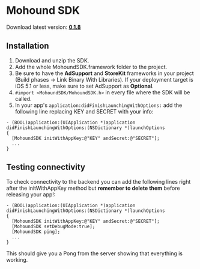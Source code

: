 # Mohound SDK
Download latest version: [**0.1.8**](https://www.dropbox.com/s/oji1q8e3zkojyfz/MohoundSDK-0.1.8.zip)

## Installation
1. Download and unzip the SDK.
2. Add the whole MohoundSDK.framework folder to the project.
3. Be sure to have the **AdSupport** and **StoreKit** frameworks in your project (Build phases -> Link Binary With 
Libraries). If your deployment target is iOS 5.1 or less, make sure to set AdSupport as **Optional**.
4. ``#import <MohoundSDK/MohoundSDK.h>`` in every file where the SDK will be called.
5. In your app's ``application:didFinishLaunchingWithOptions:`` add the following line replacing KEY and SECRET with
   your info:  

```objc    
- (BOOL)application:(UIApplication *)application didFinishLaunchingWithOptions:(NSDictionary *)launchOptions
{
  [MohoundSDK initWithAppKey:@"KEY" andSecret:@"SECRET"];
  ...
}
```

## Testing connectivity
To check connectivity to the backend you can add the following lines right after the initWithAppKey method but **remember 
to delete them** before releasing your app!:

```objc 
- (BOOL)application:(UIApplication *)application didFinishLaunchingWithOptions:(NSDictionary *)launchOptions
{
  [MohoundSDK initWithAppKey:@"KEY" andSecret:@"SECRET"];
  [MohoundSDK setDebugMode:true];
  [MohoundSDK ping];
  ...
}
```

This should give you a Pong from the server showing that everything is working.
